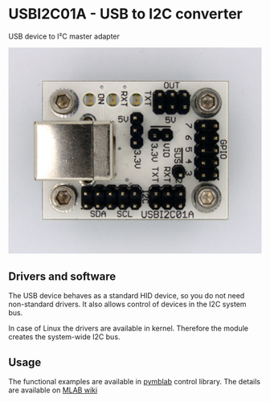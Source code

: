 
<!--- module --->
# USBI2C01A - USB to I2C converter
<!--- Emodule --->

<!--- subtitle --->USB device to I²C master adapter<!--- Esubtitle --->

![USBI2C01A](/doc/img/USBI2C01A_top_big.jpg)

<!--- description --->


## Drivers and software
The USB device behaves as a standard HID device, so you do not need non-standard drivers. It also allows control of devices in the I2C system bus.

In case of Linux the drivers are available in kernel. Therefore the module creates the system-wide I2C bus. 


## Usage

The functional examples are available in [pymblab](https://github.com/MLAB-project/pymlab) control library. The details are available on [MLAB wiki](https://wiki.mlab.cz/doku.php?id=en:usbi2c)

<!--- Edescription --->
            

